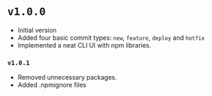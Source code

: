 # `v1.0.0`
- Initial version
- Added four basic commit types: `new`, `feature`, `deploy` and `hotfix`
- Implemented a neat CLI UI with npm libraries.

### `v1.0.1`
- Removed unnecessary packages.
- Added .npmignore files
